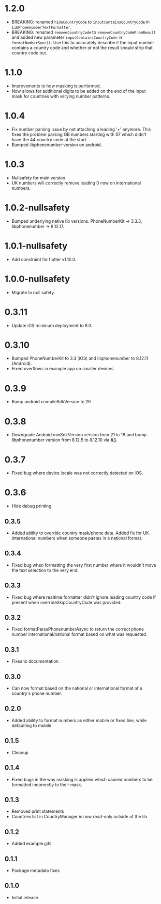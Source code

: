 # 1.2.0
- BREAKING: renamed `hideCountryCode` to `inputContainsCountryCode` in `LibPhonenumberTextFormatter`.
- BREAKING: renamed `removeCountryCode` to `removeCountryCodeFromResult` and added new parameter `inputContainsCountryCode` in `formatNumberSync()`. Use this to accurately describe if the input number contains a country code and whether or not the result should strip that country code out.

# 1.1.0
- Improvements to how masking is performed.
- Now allows for additional digits to be added on the end of the input mask for countries with varying number patterns.

# 1.0.4
- Fix number parsing issue by not attaching a leading '+' anymore. This fixes the problem parsing GB numbers starting with 07 which didn't have the 44 country code at the start.
- Bumped libphonenumber version on android.

# 1.0.3
- Nullsafety for main version.
- UK numbers will correctly remove leading 0 now on international numbers.

# 1.0.2-nullsafety
- Bumped underlying native lib versions. PhoneNumberKit -> 3.3.3, libphonenumber -> 8.12.17.

# 1.0.1-nullsafety
- Add constraint for flutter v1.10.0.

# 1.0.0-nullsafety
- Migrate to null safety.

# 0.3.11
- Update iOS minimum deployment to 9.0.

# 0.3.10
- Bumped PhoneNumberKit to 3.3 (iOS) and libphonenumber to 8.12.11 (Android).
- Fixed overflows in example app on smaller devices.

# 0.3.9
- Bump android compileSdkVersion to 29.

# 0.3.8
- Downgrade Android minSdkVersion version from 21 to 18 and bump libphonenumber version from 8.12.5 to 8.12.10 via [#3](https://github.com/bottlepay/flutter_libphonenumber/pull/3).

# 0.3.7
- Fixed bug where device locale was not correctly detected on iOS.

# 0.3.6
- Hide debug printing.

## 0.3.5
- Added ability to override country mask/phone data. Added fix for UK international numbers when someone pastes in a national format.

## 0.3.4
- Fixed bug when formatting the very first number where it wouldn't move the text selection to the very end.

## 0.3.3
- Fixed bug where realtime formatter didn't ignore leading country code if present when overrideSkipCountryCode was provided.

## 0.3.2
- Fixed formatParsePhonenumberAsync to return the correct phone number international/national format based on what was requested.

## 0.3.1
- Fixes to documentation.

## 0.3.0
- Can now format based on the national or international format of a country's phone number.

## 0.2.0
- Added ability to format numbers as either mobile or fixed line, while defaulting to mobile.

## 0.1.5
- Cleanup

## 0.1.4
- Fixed bugs in the way masking is applied which caused numbers to be formatted incorrectly to their mask.

## 0.1.3
- Removed print statements
- Countries list in CountryManager is now read-only outside of the lib

## 0.1.2
- Added example gifs

## 0.1.1
- Package metadata fixes

## 0.1.0
- Initial release
